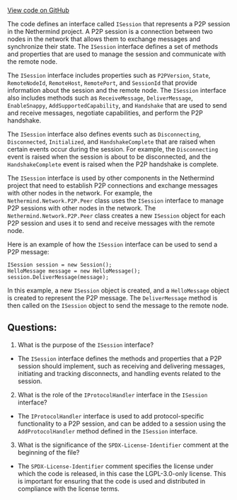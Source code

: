 [View code on GitHub](https://github.com/nethermindeth/nethermind/Nethermind.Network/P2P/ISession.cs)

The code defines an interface called `ISession` that represents a P2P session in the Nethermind project. A P2P session is a connection between two nodes in the network that allows them to exchange messages and synchronize their state. The `ISession` interface defines a set of methods and properties that are used to manage the session and communicate with the remote node.

The `ISession` interface includes properties such as `P2PVersion`, `State`, `RemoteNodeId`, `RemoteHost`, `RemotePort`, and `SessionId` that provide information about the session and the remote node. The `ISession` interface also includes methods such as `ReceiveMessage`, `DeliverMessage`, `EnableSnappy`, `AddSupportedCapability`, and `Handshake` that are used to send and receive messages, negotiate capabilities, and perform the P2P handshake.

The `ISession` interface also defines events such as `Disconnecting`, `Disconnected`, `Initialized`, and `HandshakeComplete` that are raised when certain events occur during the session. For example, the `Disconnecting` event is raised when the session is about to be disconnected, and the `HandshakeComplete` event is raised when the P2P handshake is complete.

The `ISession` interface is used by other components in the Nethermind project that need to establish P2P connections and exchange messages with other nodes in the network. For example, the `Nethermind.Network.P2P.Peer` class uses the `ISession` interface to manage P2P sessions with other nodes in the network. The `Nethermind.Network.P2P.Peer` class creates a new `ISession` object for each P2P session and uses it to send and receive messages with the remote node.

Here is an example of how the `ISession` interface can be used to send a P2P message:

```
ISession session = new Session();
HelloMessage message = new HelloMessage();
session.DeliverMessage(message);
```

In this example, a new `ISession` object is created, and a `HelloMessage` object is created to represent the P2P message. The `DeliverMessage` method is then called on the `ISession` object to send the message to the remote node.
## Questions: 
 1. What is the purpose of the `ISession` interface?
- The `ISession` interface defines the methods and properties that a P2P session should implement, such as receiving and delivering messages, initiating and tracking disconnects, and handling events related to the session.

2. What is the role of the `IProtocolHandler` interface in the `ISession` interface?
- The `IProtocolHandler` interface is used to add protocol-specific functionality to a P2P session, and can be added to a session using the `AddProtocolHandler` method defined in the `ISession` interface.

3. What is the significance of the `SPDX-License-Identifier` comment at the beginning of the file?
- The `SPDX-License-Identifier` comment specifies the license under which the code is released, in this case the LGPL-3.0-only license. This is important for ensuring that the code is used and distributed in compliance with the license terms.